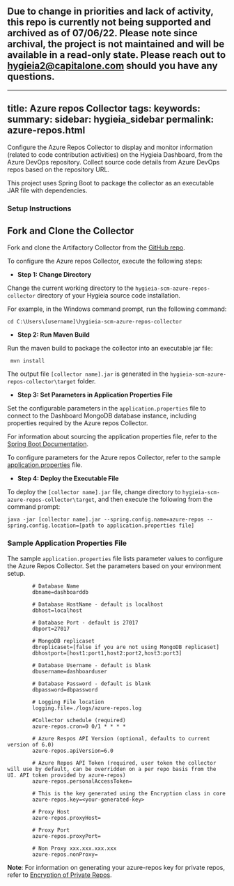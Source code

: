 ## Due to change in priorities and lack of activity, this repo is currently not being supported and archived as of 07/06/22. Please note since archival, the project is not maintained and will be available in a read-only state. Please reach out to hygieia2@capitalone.com should you have any questions.
---
title: Azure repos Collector
tags:
keywords:
summary:
sidebar: hygieia_sidebar
permalink: azure-repos.html
---
Configure the Azure Repos Collector to display and monitor information (related to code contribution activities) on the Hygieia Dashboard, from the Azure DevOps repository. Collect source code details from Azure DevOps repos based on the repository URL.

This project uses Spring Boot to package the collector as an executable JAR file with dependencies.

### Setup Instructions

## Fork and Clone the Collector 

Fork and clone the Artifactory Collector from the [GitHub repo](https://github.com/Hygieia/hygieia-scm-azure-repos-collector). 

To configure the Azure repos Collector, execute the following steps:

*   **Step 1: Change Directory**

Change the current working directory to the `hygieia-scm-azure-repos-collector` directory of your Hygieia source code installation.

For example, in the Windows command prompt, run the following command:

```
cd C:\Users\[username]\hygieia-scm-azure-repos-collector
```

*   **Step 2: Run Maven Build**

Run the maven build to package the collector into an executable jar file:

```
 mvn install
```

The output file `[collector name].jar` is generated in the `hygieia-scm-azure-repos-collector\target` folder.

*   **Step 3: Set Parameters in Application Properties File**

Set the configurable parameters in the `application.properties` file to connect to the Dashboard MongoDB database instance, including properties required by the Azure repos Collector.

For information about sourcing the application properties file, refer to the [Spring Boot Documentation](http://docs.spring.io/spring-boot/docs/current-SNAPSHOT/reference/htmlsingle/#boot-features-external-config-application-property-files).

To configure parameters for the Azure repos Collector, refer to the sample [application.properties](#sample-application-properties-file) file.

*   **Step 4: Deploy the Executable File**

To deploy the `[collector name].jar` file, change directory to `hygieia-scm-azure-repos-collector\target`, and then execute the following from the command prompt:

```
java -jar [collector name].jar --spring.config.name=azure-repos --spring.config.location=[path to application.properties file]
```

### Sample Application Properties File

The sample `application.properties` file lists parameter values to configure the Azure Repos Collector. Set the parameters based on your environment setup.

``` 
		# Database Name
		dbname=dashboarddb

		# Database HostName - default is localhost
		dbhost=localhost

		# Database Port - default is 27017
		dbport=27017

		# MongoDB replicaset
		dbreplicaset=[false if you are not using MongoDB replicaset]
		dbhostport=[host1:port1,host2:port2,host3:port3]

		# Database Username - default is blank
		dbusername=dashboarduser

		# Database Password - default is blank
		dbpassword=dbpassword

		# Logging File location
		logging.file=./logs/azure-repos.log

		#Collector schedule (required)
		azure-repos.cron=0 0/1 * * * *
		
		# Azure Respos API Version (optional, defaults to current version of 6.0)
		azure-repos.apiVersion=6.0

		# Azure Repos API Token (required, user token the collector will use by default, can be overridden on a per repo basis from the UI. API token provided by azure-repos)
		azure-repos.personalAccessToken=
		
		# This is the key generated using the Encryption class in core
		azure-repos.key=<your-generated-key>
		
		# Proxy Host
		azure-repos.proxyHost=
		
		# Proxy Port
		azure-repos.proxyPort=
		
		# Non Proxy xxx.xxx.xxx.xxx
		azure-repos.nonProxy=
```
**Note**: For information on generating your azure-repos key for private repos, refer to [Encryption of Private Repos](../collectors.md#encryption-for-private-repos).
